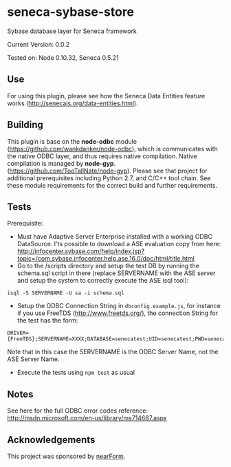 seneca-sybase-store
==================

Sybase database layer for Seneca framework

Current Version: 0.0.2

Tested on: Node 0.10.32, Seneca 0.5.21

Use
-----

For using this plugin, please see how the Seneca Data Entities feature works (http://senecajs.org/data-entities.html).

Building
-----
This plugin is base on the **node-odbc** module (https://github.com/wankdanker/node-odbc), which
is communicates with the native ODBC layer, and thus requires native compilation. Native compilation is managed by **node-gyp**. (https://github.com/TooTallNate/node-gyp). Please see that project for additional prerequisites including Python 2.7, and C/C++ tool chain.
 See these module requirements for the correct build and further requirements.

Tests
-----
Prerequisite:
* Must have Adaptive Server Enterprise installed with a working ODBC DataSource. I'ts possible to download a ASE evaluation copy from here: http://infocenter.sybase.com/help/index.jsp?topic=/com.sybase.infocenter.help.ase.16.0/doc/html/title.html
* Go to the /scripts directory and setup the test DB by running the schema.sql script in there (replace SERVERNAME with the ASE server and setup the system to correctly execute the ASE isql tool):
```
isql -S SERVERNAME -U sa -i schema.sql
```
* Setup the ODBC Connection String in `dbconfig.example.js`, for instance if you use FreeTDS (http://www.freetds.org/), the connection String for the test has the form:
```
DRIVER={FreeTDS};SERVERNAME=XXXX;DATABASE=senecatest;UID=senecatest;PWD=senecatest;
```
  Note that in this case the SERVERNAME is the ODBC Server Name, not the ASE Server Name.

* Execute the tests using `npm test` as usual

Notes
-----
See here for the full ODBC error codes reference: http://msdn.microsoft.com/en-us/library/ms714687.aspx

Acknowledgements
----------------

This project was sponsored by [nearForm](http://nearform.com).
